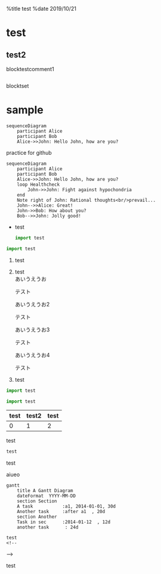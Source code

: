 %title test
%date 2019/10/21

test
==============

test2
----------

blocktestcomment1
```python
```
blocktset

# sample
<!--- test comment -->  

<script src="https://cdnjs.cloudflare.com/ajax/libs/mermaid/8.0.0/mermaid.min.js"></script>


~~~mermaid
sequenceDiagram
    participant Alice
    participant Bob
    Alice->>John: Hello John, how are you?
~~~


practice for github



```mermaid
sequenceDiagram
    participant Alice
    participant Bob
    Alice->>John: Hello John, how are you?
    loop Healthcheck
        John->>John: Fight against hypochondria
    end
    Note right of John: Rational thoughts<br/>prevail...
    John-->>Alice: Great!
    John->>Bob: How about you?
    Bob-->>John: Jolly good!
```

- test
  ```python
  import test
  ```
  
  

```python
import test
```

<!--- test comment -->


1. test
1. test  
    あいうえうお  
    <!--- test comment -->  
    テスト


    あいうえうお2
    <!--- test comment -->  
    テスト


    あいうえうお3  
    <!--- test comment -->
    テスト



    あいうえうお4
    <!--- test comment -->
    テスト
1. test

```python :filename
import test
```


```python "10"
import test
```

<!-- attach: test -->

| test | test2 |test |
|---|---|---|
|0|1|2|

test  

```python
test
```  

test

aiueo




```mermaid
gantt
    title A Gantt Diagram
    dateFormat  YYYY-MM-DD
    section Section
    A task           :a1, 2014-01-01, 30d
    Another task     :after a1  , 20d
    section Another
    Task in sec      :2014-01-12  , 12d
    another task      : 24d
```


```
test
<!--
```
-->

<!--
```
-->
test
```
